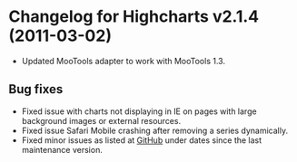 # Changelog for Highcharts v2.1.4 (2011-03-02)

- Updated MooTools adapter to work with MooTools 1.3.

## Bug fixes
- Fixed issue with charts not displaying in IE on pages with large background images or external resources.
- Fixed issue Safari Mobile crashing after removing a series dynamically.
- Fixed minor issues as listed at [GitHub](https://github.com/highcharts/highcharts/commits/main) under dates since the last maintenance version.